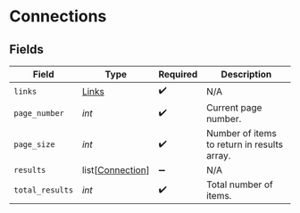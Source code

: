 # Connections


## Fields

| Field                                                 | Type                                                  | Required                                              | Description                                           |
| ----------------------------------------------------- | ----------------------------------------------------- | ----------------------------------------------------- | ----------------------------------------------------- |
| `links`                                               | [Links](../../models/shared/links.md)                 | :heavy_check_mark:                                    | N/A                                                   |
| `page_number`                                         | *int*                                                 | :heavy_check_mark:                                    | Current page number.                                  |
| `page_size`                                           | *int*                                                 | :heavy_check_mark:                                    | Number of items to return in results array.           |
| `results`                                             | list[[Connection](../../models/shared/connection.md)] | :heavy_minus_sign:                                    | N/A                                                   |
| `total_results`                                       | *int*                                                 | :heavy_check_mark:                                    | Total number of items.                                |